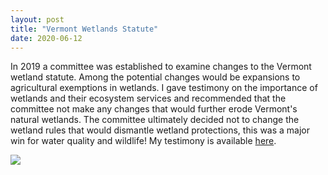 ```yaml
---
layout: post
title: "Vermont Wetlands Statute"
date: 2020-06-12
---
```


In 2019 a committee was established to examine changes to the Vermont wetland statute. Among the potential changes would be expansions to agricultural exemptions in wetlands. I gave testimony on the importance of wetlands and their ecosystem services and recommended that the committee not make any changes that would further erode Vermont's natural wetlands. The committee ultimately decided not to change the wetland rules that would dismantle wetland protections, this was a major win for water quality and wildlife! My testimony is available <a href="https://arhwiegman.github.io/blog/assets/W_Adrian_Wiegman_Testimony_11-20-2019.pdf">here</a>.

![](https://arhwiegman.github.io/blog/assets/testimony_snip.PNG)
